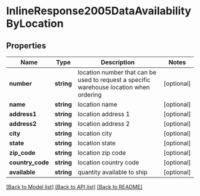 # InlineResponse2005DataAvailabilityByLocation

## Properties
Name | Type | Description | Notes
------------ | ------------- | ------------- | -------------
**number** | **string** | location number that can be used to request a specific warehouse location when ordering | [optional] 
**name** | **string** | location name | [optional] 
**address1** | **string** | location address 1 | [optional] 
**address2** | **string** | location address 2 | [optional] 
**city** | **string** | location city | [optional] 
**state** | **string** | location state | [optional] 
**zip_code** | **string** | location zip code | [optional] 
**country_code** | **string** | location country code | [optional] 
**available** | **string** | quantity available to ship | [optional] 

[[Back to Model list]](../../README.md#documentation-for-models) [[Back to API list]](../../README.md#documentation-for-api-endpoints) [[Back to README]](../../README.md)

